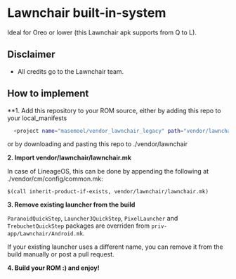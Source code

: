 # Lawnchair built-in-system
Ideal for Oreo or lower (this Lawnchair apk supports from Q to L).

## Disclaimer
- All credits go to the Lawnchair team.

## How to implement
**1. Add this repository to your ROM source, either by adding this repo to your local_manifests 

```bash
  <project name="masemoel/vendor_lawnchair_legacy" path="vendor/lawnchair" remote="github" revision="master" />
```
  or by downloading and pasting this repo to ./vendor/lawnchair

**2. Import vendor/lawnchair/lawnchair.mk**

In case of LineageOS, this can be done by appending the following at ./vendor/cm/config/common.mk:

`$(call inherit-product-if-exists, vendor/lawnchair/lawnchair.mk)`

**3. Remove existing launcher from the build**

`ParanoidQuickStep`, `Launcher3QuickStep`, `PixelLauncher` and `TrebuchetQuickStep` packages are overriden from `priv-app/Lawnchair/Android.mk`.

If your existing launcher uses a different name, you can remove it from the build manually or post a pull request.

**4. Build your ROM :) and enjoy!**
